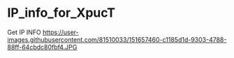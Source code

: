 # IP_info_for_XpucT
Get IP INFO
https://user-images.githubusercontent.com/81510033/151657460-c1185d1d-9303-4788-88ff-64cbdc80fbf4.JPG

